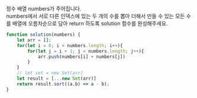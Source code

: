 정수 배열 numbers가 주어집니다. <br/>
numbers에서 서로 다른 인덱스에 있는 두 개의 수를 뽑아 더해서 만들 수 있는 모든 수를 배열에 오름차순으로 담아 return 하도록 solution 함수를 완성해주세요.

```js
function solution(numbers) {
    let arr = [];
    for(let i = 0; i < numbers.length; i++){
        for(let j = i + 1; j < numbers.length; j++){
            arr.push(numbers[i] + numbers[j])
        }
    }
    // let set = new Set(arr)
    let result = [...new Set(arr)]
    return result.sort((a,b) => a - b);
}
```
